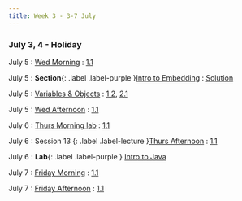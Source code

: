 ```yaml
---
title: Week 3 - 3-7 July
---
```


### July 3, 4 - Holiday

July 5
: [Wed Morning](../lecture/SRG-Session.11-July5-Wed-morn)
  : [1.1](#)

July 5
: **Section**{: .label .label-purple }[Intro to Embedding](./lecture/lec10)
  : [Solution](#)

July 5
: [Variables & Objects](#)
  : [1.2](#), [2.1](#)

July 5
: [Wed Afternoon](../lecture/SRG-Session.12-July5-Wed-aft)
  : [1.1](#)

July 6
: [Thurs Morning lab]()
  : [1.1](#)

July 6
: Session 13 {: .label .label-lecture }[Thurs Afternoon](../lecture/SRG-Session.13-July6-Thursday-aft)
  : [1.1](#)

July 6
: **Lab**{: .label .label-purple } [Intro to Java](#)

July 7
: [Friday Morning]()
  : [1.1](#)

July 7
: [Friday Afternoon]()
  : [1.1](#)

